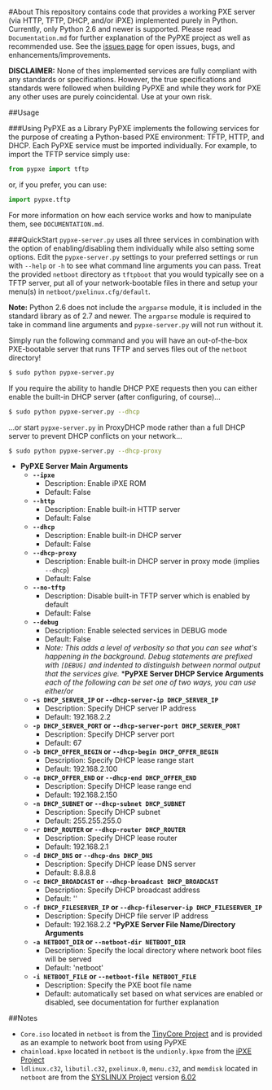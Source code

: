 #About
This repository contains code that provides a working PXE server (via HTTP, TFTP, DHCP, and/or iPXE) implemented purely in Python. Currently, only Python 2.6 and newer is supported. Please read `Documentation.md` for further explanation of the PyPXE project as well as recommended use. See the [issues page](https://github.com/psychomario/PyPXE/issues) for open issues, bugs, and enhancements/improvements.

**DISCLAIMER:** None of thes implemented services are fully compliant with any standards or specifications. However, the true specifications and standards were followed when building PyPXE and while they work for PXE any other uses are purely coincidental. Use at your own risk.

##Usage

###Using PyPXE as a Library
PyPXE implements the following services for the purpose of creating a Python-based PXE environment: TFTP, HTTP, and DHCP. Each PyPXE service must be imported individually. For example, to import the TFTP service simply use:
```python
from pypxe import tftp
```
or, if you prefer, you can use:
```python
import pypxe.tftp
```
For more information on how each service works and how to manipulate them, see  `DOCUMENTATION.md`.

###QuickStart
`pypxe-server.py` uses all three services in combination with the option of enabling/disabling them individually while also setting some options. Edit the `pypxe-server.py` settings to your preferred settings or run with `--help` or `-h` to see what command line arguments you can pass. Treat the provided `netboot` directory as `tftpboot` that you would typically see on a TFTP server, put all of your network-bootable files in there and setup your menu(s) in `netboot/pxelinux.cfg/default`.

**Note:** Python 2.6 does not include the `argparse` module, it is included in the standard library as of 2.7 and newer. The `argparse` module is required to take in command line arguments and `pypxe-server.py` will not run without it.

Simply run the following command and you will have an out-of-the-box PXE-bootable server that runs TFTP and serves files out of the `netboot` directory!
```bash
$ sudo python pypxe-server.py
```
If you require the ability to handle DHCP PXE requests then you can either enable the built-in DHCP server (after configuring, of course)...
```bash
$ sudo python pypxe-server.py --dhcp
```
...or start `pypxe-server.py` in ProxyDHCP mode rather than a full DHCP server to prevent DHCP conflicts on your network...
```bash
$ sudo python pypxe-server.py --dhcp-proxy
```

* __PyPXE Server Main Arguments__
  * __`--ipxe`__
    * Description: Enable iPXE ROM
    * Default: False
  * __`--http`__
    * Description: Enable built-in HTTP server
    * Default: False
  * __`--dhcp`__
    * Description: Enable built-in DHCP server
    * Default: False
  * __`--dhcp-proxy`__
    * Description: Enable built-in DHCP server in proxy mode (implies `--dhcp`)
    * Default: False
  * __`--no-tftp`__
    * Description: Disable built-in TFTP server which is enabled by default
    * Default: False
  * __`--debug`__
    * Description: Enable selected services in DEBUG mode
    * Default: False
    * _Note: This adds a level of verbosity so that you can see what's happening in the background. Debug statements are prefixed with `[DEBUG]` and indented to distinguish between normal output that the services give._
*__PyPXE Server DHCP Service Arguments__ _each of the following can be set one of two ways, you can use either/or_
  * __`-s DHCP_SERVER_IP` or `--dhcp-server-ip DHCP_SERVER_IP`__
    * Description: Specify DHCP server IP address
    * Default: 192.168.2.2
  * __`-p DHCP_SERVER_PORT` or `--dhcp-server-port DHCP_SERVER_PORT`__
    * Description: Specify DHCP server port
    * Default: 67
  * __`-b DHCP_OFFER_BEGIN` or `--dhcp-begin DHCP_OFFER_BEGIN`__
    * Description: Specify DHCP lease range start
    * Default: 192.168.2.100
  * __`-e DHCP_OFFER_END` or `--dhcp-end DHCP_OFFER_END`__
    * Description: Specify DHCP lease range end
    * Default: 192.168.2.150
  * __`-n DHCP_SUBNET` or `--dhcp-subnet DHCP_SUBNET`__
    * Description: Specify DHCP subnet
    * Default: 255.255.255.0
  * __`-r DHCP_ROUTER` or `--dhcp-router DHCP_ROUTER`__
    * Description: Specify DHCP lease router
    * Default: 192.168.2.1
  * __`-d DHCP_DNS` or `--dhcp-dns DHCP_DNS`__
    * Description: Specify DHCP lease DNS server 
    * Default: 8.8.8.8
  * __`-c DHCP_BROADCAST` or `--dhcp-broadcast DHCP_BROADCAST`__
    * Description: Specify DHCP broadcast address
    * Default: '<broadcast>'
  * __`-f DHCP_FILESERVER_IP` or `--dhcp-fileserver-ip DHCP_FILESERVER_IP`__
    * Description: Specify DHCP file server IP address
    * Default: 192.168.2.2
*__PyPXE Server File Name/Directory Arguments__
  * __`-a NETBOOT_DIR` or `--netboot-dir NETBOOT_DIR`__
    * Description: Specify the local directory where network boot files will be served 
    * Default: 'netboot'
  * __`-i NETBOOT_FILE` or `--netboot-file NETBOOT_FILE`__
    * Description: Specify the PXE boot file name
    * Default: automatically set based on what services are enabled or disabled, see documentation for further explanation

##Notes
* `Core.iso` located in `netboot` is from the [TinyCore Project](http://distro.ibiblio.org/tinycorelinux/) and is provided as an example to network boot from using PyPXE
* `chainload.kpxe` located in `netboot` is the `undionly.kpxe` from the [iPXE Project](http://ipxe.org/)  
* `ldlinux.c32`, `libutil.c32`, `pxelinux.0`, `menu.c32`, and `memdisk` located in `netboot` are from the [SYSLINUX Project](http://www.syslinux.org/) version [6.02](http://www.syslinux.org/wiki/index.php/Syslinux_6_Changelog#Changes_in_6.02)
